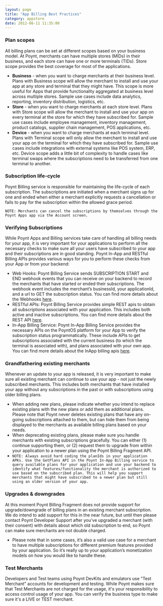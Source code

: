 ```yaml
---
layout: page
title: "App Billing Best Practices"
category: appstore
date: 2012-06-11 11:35:00
---
```


### Plan scopes
All billing plans can be set at different scopes based on your business model. At Poynt, merchants can have multiple stores (MIDs) in their business, and each store can have one or more terminals (TIDs).  Store scope provides the best coverage for most of the applications.

 * **Business** - when you want to charge merchants at their business level. Plans with Business scope will allow the merchant to install and use your app at any store and terminal that they might have. This scope is more useful for Apps that provide functionality aggregated at business level across multiple stores. Sample use cases include data analytics, reporting, inventory distribution, logistics, etc.
 * **Store** - when you want to charge merchants at each store level. Plans with Store scope will allow the merchant to install and use your app on every terminal at the store for which they have subscribed for. Sample use cases include employee management, inventory management, product catalogs, supplier chain management, POS applications, etc.
 * **Device** - when you want to charge merchants at each terminal level. Plans with Terminal scope will only allow the merchant to install and use your app on the terminal for which they have subscribed for. Sample use cases include integrations with external systems like POS system, ERP, etc. Device scope adds a little bit of complexity to handle cases like terminal swaps where the subscriptions need to be transferred from one terminal to another.

### Subscription life-cycle
Poynt Billing service is responsible for maintaining the life-cycle of each subscription. The subscriptions are initiated when a merchant signs up for one and ended when either a merchant explicitly requests a cancellation or fails to pay for the subscription within the allowed grace period.

`NOTE: Merchants can cancel the subscriptions by themselves through the Poynt Apps app via the Account screen. `

### Verifying Subscriptions
While Poynt Apps and Billing services take care of handling all billing needs for your app, it is very important for your applications to perform all the necessary checks to make sure all your users have subscribed to your app and their subscriptions are in good standing. Poynt In-App and RESTful Billing APIs provides various ways for you to perform these checks from your App or from your backend:

 * Web Hooks: Poynt Billing Service sends SUBSCRIPTION START and END webhook events that you can receive on your backend to record the merchants that have started or ended their subscriptions. The webhook event includes the merchant’s businessId, your applicationId, and a url to GET the subscription status. You can find more details about the Webhooks [here](integrating-with-billing.html#webhooks).
 * RESTful APIs: Poynt Billing Service provides simple REST apis to obtain all subscriptions associated with your application. This includes both active and inactive subscriptions. You can find more details about the REST API [here](integrating-with-billing.html#get-subscriptions-api).
 * In-App Billing Service: Poynt In-App Billing Service provides the necessary APIs on the PoyntOS platform for your App to verify the subscription status programmatically. These include APIs to get subscriptions associated with the current business (to which the terminal is associated with), and plans associated with your own app. You can find more details about the InApp billing apis [here](integrating-with-billing.html#in-app-changes).

### Grandfathering existing merchants
Whenever an update to your app is released, it is very important to make sure all existing merchant can continue to use your app - not just the newly subscribed merchants. This includes both merchants that have installed your app without any subscriptions in the past  or with subscriptions using older billing plans.

 * When adding new plans, please indicate whether you intend to replace existing plans with the new plans or add them as additional plans. Please note that Poynt never deletes existing plans that have any on-going subscriptions attached to them, but can hide them from being displayed to the merchants as available billing plans based on your needs.
 * When deprecating existing plans, please make sure you handle merchants with existing subscriptions gracefully. You can either (1) continue supporting them, or (2) request them to upgrade from within your application to a newer plan using the Poynt Billing Fragment API.
 * `NOTE: Always avoid hard coding the planIds in your application APKs. Use the GetPlans API in the Poynt In-App Billing service to query available plans for your application and use your backend to identify what features/functionality the merchant is authorized to use based on the subscribed plan. This will help you support merchants that might have subscribed to a newer plan but still using an older version of your app.`

### Upgrades & downgrades
At this moment Poynt Billing Fragment does not provide support for upgrade/downgrade of billing plans in an existing merchant subscription. We do intend to add support for this in the near future, but until then please contact Poynt Developer Support after you’ve upgraded a merchant (with their consent) with details about which old subscription to end, so Poynt can make sure merchants are not double charged.

 * Please note that in some cases, it’s also a valid use case for a merchant to have multiple subscriptions for different premium features provided by your application. So it’s really up to your application’s monetization models on how you would like to handle these.

### Test Merchants
 Developers and Test teams using Poynt DevKits and emulators use "Test Merchant" accounts for development and testing. While Poynt makes sure that Test Merchants are not charged for the usage, it's your responsibility to access control usage of your app.  You can verify the business type to make sure it's a LIVE  or TEST merchant.

<!-- feedback widget -->
<SCRIPT type="text/javascript">window.doorbellOptions = { appKey: 'eDRWq9iHMZLMyue0tGGchA7bvMGCFBeaHm8XBDUSkdBFcv0cYCi9eDTRBEIekznx' };(function(w, d, t) { var hasLoaded = false; function l() { if (hasLoaded) { return; } hasLoaded = true; window.doorbellOptions.windowLoaded = true; var g = d.createElement(t);g.id = 'doorbellScript';g.type = 'text/javascript';g.async = true;g.src = 'https://embed.doorbell.io/button/6657?t='+(new Date().getTime());(d.getElementsByTagName('head')[0]||d.getElementsByTagName('body')[0]).appendChild(g); } if (w.attachEvent) { w.attachEvent('onload', l); } else if (w.addEventListener) { w.addEventListener('load', l, false); } else { l(); } if (d.readyState == 'complete') { l(); } }(window, document, 'SCRIPT')); </SCRIPT>
